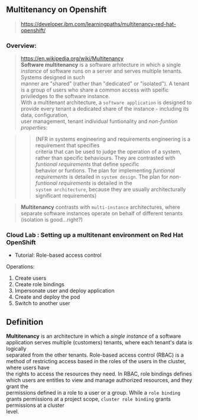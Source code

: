 
## Multitenancy on Openshift
> <https://developer.ibm.com/learningpaths/multitenancy-red-hat-openshift/>

### Overview:
>  <https://en.wikipedia.org/wiki/Multitenancy>  
**Software multitenancy** is a software arhitecture in which a single *instance* of software runs on a server and serves multiple tenants. Systems designed in such  
manner are "shared" (rather than "dedicated" or "isolated"). A tenant is a group of users who share a common access with speific priviledges to the software instance.  
With a multitenant architecture, a `software application` is designed to provide every tenant a dedicated share of the instance - including its data, configuration,  
user management, tenant individual funtionality and *non-funtion properties*:
  
> > (NFR in systems engineering and requirements engineering is a requirement that specifies  
criteria that can be used to judge the operation of a system, rather than specific behaviours. They are contrasted with *funtional requirements* that define specific  
behavior or funtions. The plan for implementing *funtional requirements* is detailed in `system design`. The plan for *non-funtional requirements* is detailed in the  
`system architecture`, because they are usually architecturally significant requirements)

> **Multitenancy** contrasts with `multi-instance` architectures, where separate software instances operate on behalf of different tenants (isolation is good...right?)

### Cloud Lab : Setting up a multitenant environment on Red Hat OpenShift

- Tutorial: Role-based access control

Operations:  
1. Create users
2. Create role bindings
3. Impersonate user and deploy application
4. Create and deploy the pod
5. Switch to another user


## Definition

**Multitenancy** is an architecture in which a *single instance* of a software application serves multiple (customers) tenants, where each tenant's data is logically  
separated from the other tenants. Role-based access control (RBAC) is a method of restricting access based in the roles of the users in the cluster, where users have  
the rights to access the resources they need. In RBAC, role bindings defines which users are entitles to view and manage authorized resources, and they grant the  
permissions defined in a role to a user or a group. While a `role binding` grants permissions at a project scope, `cluster role binding` grants permissions at a cluster  
level.




